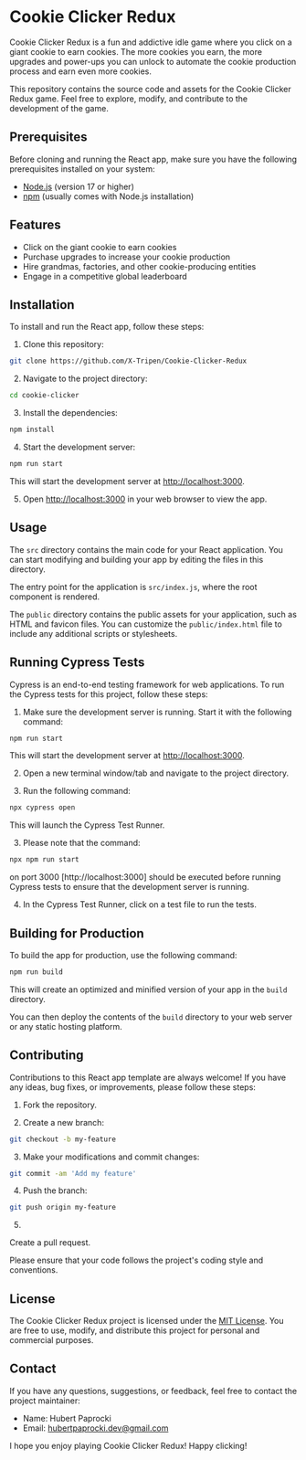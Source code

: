 # Cookie Clicker Redux

Cookie Clicker Redux is a fun and addictive idle game where you click on a giant cookie to earn cookies. The more cookies you earn, the more upgrades and power-ups you can unlock to automate the cookie production process and earn even more cookies.

This repository contains the source code and assets for the Cookie Clicker Redux game. Feel free to explore, modify, and contribute to the development of the game.

## Prerequisites

Before cloning and running the React app, make sure you have the following prerequisites installed on your system:

- [Node.js](https://nodejs.org) (version 17 or higher)
- [npm](https://www.npmjs.com/) (usually comes with Node.js installation)

## Features

- Click on the giant cookie to earn cookies
- Purchase upgrades to increase your cookie production
- Hire grandmas, factories, and other cookie-producing entities
- Engage in a competitive global leaderboard

## Installation

To install and run the React app, follow these steps:

1. Clone this repository:

```bash
git clone https://github.com/X-Tripen/Cookie-Clicker-Redux
```

2. Navigate to the project directory:

```bash
cd cookie-clicker
```

3. Install the dependencies:

```bash
npm install
```

4. Start the development server:

```bash
npm run start
```

This will start the development server at [http://localhost:3000](http://localhost:3000).

5. Open [http://localhost:3000](http://localhost:3000) in your web browser to view the app.

## Usage

The `src` directory contains the main code for your React application. You can start modifying and building your app by editing the files in this directory.

The entry point for the application is `src/index.js`, where the root component is rendered.

The `public` directory contains the public assets for your application, such as HTML and favicon files. You can customize the `public/index.html` file to include any additional scripts or stylesheets.

## Running Cypress Tests

Cypress is an end-to-end testing framework for web applications. To run the Cypress tests for this project, follow these steps:

1. Make sure the development server is running. Start it with the following command:

```bash
npm run start
```

This will start the development server at [http://localhost:3000](http://localhost:3000).

2. Open a new terminal window/tab and navigate to the project directory.

3. Run the following command:

```bash
npx cypress open
```

This will launch the Cypress Test Runner.

3. Please note that the command:

```bash
npx npm run start
```

on port 3000 [http://localhost:3000] should be executed before running Cypress tests to ensure that the development server is running.

4. In the Cypress Test Runner, click on a test file to run the tests.

## Building for Production

To build the app for production, use the following command:

```bash
npm run build
```

This will create an optimized and minified version of your app in the `build` directory.

You can then deploy the contents of the `build` directory to your web server or any static hosting platform.

## Contributing

Contributions to this React app template are always welcome! If you have any ideas, bug fixes, or improvements, please follow these steps:

1. Fork the repository.

2. Create a new branch:

```bash
git checkout -b my-feature
```

3. Make your modifications and commit changes:

```bash
git commit -am 'Add my feature'
```

4. Push the branch:

```bash
git push origin my-feature
```

5.

Create a pull request.

Please ensure that your code follows the project's coding style and conventions.

## License

The Cookie Clicker Redux project is licensed under the [MIT License](LICENSE). You are free to use, modify, and distribute this project for personal and commercial purposes.

## Contact

If you have any questions, suggestions, or feedback, feel free to contact the project maintainer:

- Name: Hubert Paprocki
- Email: hubertpaprocki.dev@gmail.com

I hope you enjoy playing Cookie Clicker Redux! Happy clicking!
